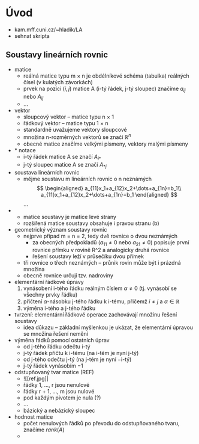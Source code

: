 # Úvod

- kam.mff.cuni.cz/~hladik/LA
- sehnat skripta

## Soustavy lineárních rovnic

- matice
	- reálná matice typu m × n je obdélníkové schéma (tabulka) reálných čísel (v kulatých závorkách)
	- prvek na pozici $(i,j)$ matice A (i-tý řádek, j-tý sloupec) značíme $a_{ij}$ nebo $A_{ij}$
	- ...
- vektor
	- sloupcový vektor – matice typu n × 1
	- řádkový vektor – matice typu 1 × n
	- standardně uvažujeme vektory sloupcové
	- množina n-rozměrných vektorů se značí $\mathbb{R}^n$
	- obecné matice značíme velkými písmeny, vektory malými písmeny
- $*$ notace
	- i-tý řádek matice A se značí $A_{i*}$
	- j-tý sloupec matice A se značí $A_{*j}$
- soustava lineárních rovnic
	- mějme soustavu m lineárních rovnic o n neznámých
$$
\begin{aligned}
a_{11}x_1+a_{12}x_2+\dots+a_{1n}=b_1\\
a_{11}x_1+a_{12}x_2+\dots+a_{1n}=b_1
\end{aligned}
$$ ...
- 
	- matice soustavy je matice levé strany
	- rozšířená matice soustavy obsahuje i pravou stranu (b)
- geometrický význam soustavy rovnic
	- nejprve případ m = n = 2, tedy dvě rovnice o dvou neznámých
		- za obecných předpokladů ($a_{11} \not= 0$ nebo $a_{21} \not= 0$) popisuje první rovnice přímku v rovině R^2 a analogicky druhá rovnice
		- řešení soustavy leží v průsečíku dvou přímek
	- tři rovnice o třech neznámých – průnik rovin může být i prázdná množina
	- obecně rovnice určují tzv. nadroviny
- elementární řádkové úpravy
	1. vynásobení i-tého řádku reálným číslem $\alpha \not= 0$ (tj. vynásobí se všechny prvky řádku)
	2. přičtení $\alpha$-násobku j-tého řádku k i-tému, přičemž $i \not= j$ a $\alpha \in \mathbb{R}$
	3. výměna i-tého a j-tého řádku
- tvrzení: elementární řádkové operace zachovávají množinu řešení soustavy
	- idea důkazu – základní myšlenkou je ukázat, že elementární úpravou se množina řešení nemění
- výměna řádků pomocí ostatních úprav
	- od j-tého řádku odečtu i-tý
	- j-tý řádek přičtu k i-tému (na i-tém je nyní j-tý)
	- od j-tého odečtu j-tý (na j-tém je nyní $-$i-tý)
	- j-tý řádek vynásobím $-1$
- odstupňovaný tvar matice (REF)
	- ![[ref.jpg]]
	- řádky 1, ..., r jsou nenulové
	- řádky r + 1, ..., m jsou nulové
	- pod každým pivotem je nula (?)
	- ...
	- bázický a nebázický sloupec
- hodnost matice
	- počet nenulových řádků po převodu do odstupňovaného tvaru, značíme $rank(A)$
	- 